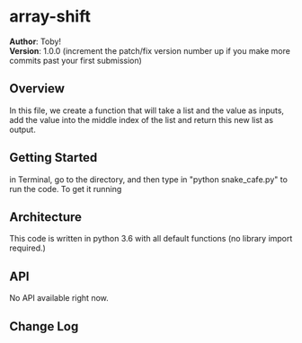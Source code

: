 # array-shift


**Author**: Toby!  
**Version**: 1.0.0 (increment the patch/fix version number up if you make more commits past your first submission)

## Overview
<!-- Provide a high level overview of what this application is and why you are building it, beyond the fact that it's an assignment for a Code Fellows 401 class. (i.e. What's your problem domain?) -->

In this file, we create a function that will take a list and the value as inputs, add the value into the middle index of the list 
and return this new list as output.  




## Getting Started
<!-- What are the steps that a user must take in order to build this app on their own machine and get it running? -->
in Terminal, go to the directory, and then type in "python snake_cafe.py" to run the code.
To get it running

## Architecture
<!-- Provide a detailed description of the application design. What technologies (languages, libraries, etc) you're using, and any other relevant design information. This is also an area which you can include any visuals; flow charts, example usage gifs, screen captures, etc.-->
This code is written in python 3.6 with all default functions (no library import required.)


## API
<!-- Provide detailed instructions for your applications usage. This should include any methods or endpoints available to the user/client/developer. Each section should be formatted to provide clear syntax for usage, example calls including input data requirements and options, and example responses or return values. -->
No API available right now.

## Change Log
